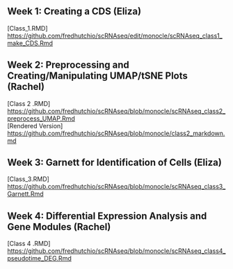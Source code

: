 ## Week 1: Creating a CDS (Eliza)
[Class_1.RMD] https://github.com/fredhutchio/scRNAseq/edit/monocle/scRNAseq_class1_make_CDS.Rmd
## Week 2: Preprocessing and Creating/Manipulating UMAP/tSNE Plots (Rachel)
[Class 2 .RMD] https://github.com/fredhutchio/scRNAseq/blob/monocle/scRNAseq_class2_preprocess_UMAP.Rmd  
[Rendered Version] https://github.com/fredhutchio/scRNAseq/blob/monocle/class2_markdown.md
## Week 3: Garnett for Identification of Cells (Eliza)
[Class_3.RMD] https://github.com/fredhutchio/scRNAseq/blob/monocle/scRNAseq_class3_Garnett.Rmd
## Week 4: Differential Expression Analysis and Gene Modules (Rachel)
[Class 4 .RMD] https://github.com/fredhutchio/scRNAseq/blob/monocle/scRNAseq_class4_pseudotime_DEG.Rmd
